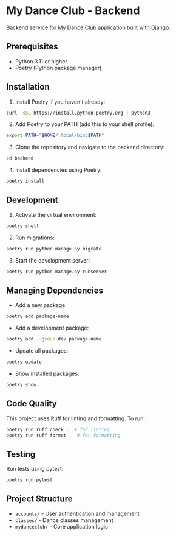 # My Dance Club - Backend

Backend service for My Dance Club application built with Django.

## Prerequisites

- Python 3.11 or higher
- Poetry (Python package manager)

## Installation

1. Install Poetry if you haven't already:
```bash
curl -sSL https://install.python-poetry.org | python3 -
```

2. Add Poetry to your PATH (add this to your shell profile):
```bash
export PATH="$HOME/.local/bin:$PATH"
```

3. Clone the repository and navigate to the backend directory:
```bash
cd backend
```

4. Install dependencies using Poetry:
```bash
poetry install
```

## Development

1. Activate the virtual environment:
```bash
poetry shell
```

2. Run migrations:
```bash
poetry run python manage.py migrate
```

3. Start the development server:
```bash
poetry run python manage.py runserver
```

## Managing Dependencies

- Add a new package:
```bash
poetry add package-name
```

- Add a development package:
```bash
poetry add --group dev package-name
```

- Update all packages:
```bash
poetry update
```

- Show installed packages:
```bash
poetry show
```

## Code Quality

This project uses Ruff for linting and formatting. To run:

```bash
poetry run ruff check .  # for linting
poetry run ruff format .  # for formatting
```

## Testing

Run tests using pytest:

```bash
poetry run pytest
```

## Project Structure

- `accounts/` - User authentication and management
- `classes/` - Dance classes management
- `mydanceclub/` - Core application logic 